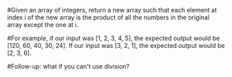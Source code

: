 #Given an array of integers, return a new array such that each element at index i of the new array is the product of all the numbers in the original array except the one at i.

#For example, if our input was [1, 2, 3, 4, 5], the expected output would be [120, 60, 40, 30, 24]. If our input was [3, 2, 1], the expected output would be [2, 3, 6].

#Follow-up: what if you can't use division?
